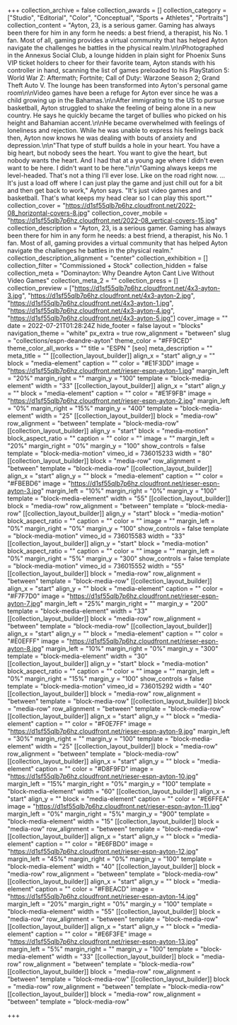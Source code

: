 +++
collection_archive = false
collection_awards = []
collection_category = ["Studio", "Editorial", "Color", "Conceptual", "Sports + Athletes", "Portraits"]
collection_content = "Ayton, 23, is a serious gamer. Gaming has always been there for him in any form he needs: a best friend, a therapist, his No. 1 fan. Most of all, gaming provides a virtual community that has helped Ayton navigate the challenges he battles in the physical realm.\n\nPhotographed in the Annexus Social Club, a lounge hidden in plain sight for Phoenix Suns VIP ticket holders to cheer for their favorite team, Ayton stands with his controller in hand, scanning the list of games preloaded to his PlayStation 5: World War Z: Aftermath; Fortnite; Call of Duty: Warzone Season 2; Grand Theft Auto V. The lounge has been transformed into Ayton's personal game room\n\nVideo games have been a refuge for Ayton ever since he was a child growing up in the Bahamas.\n\nAfter immigrating to the US to pursue basketball, Ayton struggled to shake the feeling of being alone in a new country. He says he quickly became the target of bullies who picked on his height and Bahamian accent.\n\nHe became overwhelmed with feelings of loneliness and rejection. While he was unable to express his feelings back then, Ayton now knows he was dealing with bouts of anxiety and depression.\n\n\"That type of stuff builds a hole in your heart. You have a big heart, but nobody sees the heart. You want to give the heart, but nobody wants the heart. And I had that at a young age where I didn't even want to be here. I didn't want to be here.\"\n\n\"Gaming always keeps me level-headed. That's not a thing I'll ever lose. Like on the road right now. ... It's just a load off where I can just play the game and just chill out for a bit and then get back to work,\" Ayton says. \"It's just video games and basketball. That's what keeps my head clear so I can play this sport.\""
collection_cover = "https://d1sf55qlb7p6hz.cloudfront.net/2022-08_horizontal-covers-8.jpg"
collection_cover_mobile = "https://d1sf55qlb7p6hz.cloudfront.net/2022-08_vertical-covers-15.jpg"
collection_description = "Ayton, 23, is a serious gamer. Gaming has always been there for him in any form he needs: a best friend, a therapist, his No. 1 fan. Most of all, gaming provides a virtual community that has helped Ayton navigate the challenges he battles in the physical realm."
collection_description_alignment = "center"
collection_exhibition = []
collection_filter = "Commissioned + Stock"
collection_hidden = false
collection_meta = "Dominayton: Why Deandre Ayton Cant Live Without Video Games"
collection_meta_2 = ""
collection_press = []
collection_preview = ["https://d1sf55qlb7p6hz.cloudfront.net/4x3-ayton-3.jpg", "https://d1sf55qlb7p6hz.cloudfront.net/4x3-ayton-2.jpg", "https://d1sf55qlb7p6hz.cloudfront.net/4x3-ayton-1.jpg", "https://d1sf55qlb7p6hz.cloudfront.net/4x3-ayton-4.jpg", "https://d1sf55qlb7p6hz.cloudfront.net/4x3-ayton-5.jpg"]
cover_image = ""
date = 2022-07-21T01:28:24Z
hide_footer = false
layout = "blocks"
navigation_theme = "white"
px_extra = true
row_alignment = "between"
slug = "collections/espn-deandre-ayton"
theme_color = "#FF9CED"
theme_color_all_works = ""
title = "ESPN "
[seo]
meta_description = ""
meta_title = ""
[[collection_layout_builder]]
align_x = "start"
align_y = ""
block = "media-element"
caption = ""
color = "#E1F3DD"
image = "https://d1sf55qlb7p6hz.cloudfront.net/rieser-espn-ayton-1.jpg"
margin_left = "20%"
margin_right = ""
margin_y = "100"
template = "block-media-element"
width = "33"
[[collection_layout_builder]]
align_x = "start"
align_y = ""
block = "media-element"
caption = ""
color = "#E1F9FB"
image = "https://d1sf55qlb7p6hz.cloudfront.net/rieser-espn-ayton-2.jpg"
margin_left = "0%"
margin_right = "15%"
margin_y = "400"
template = "block-media-element"
width = "25"
[[collection_layout_builder]]
block = "media-row"
row_alignment = "between"
template = "block-media-row"
[[collection_layout_builder]]
align_y = "start"
block = "media-motion"
block_aspect_ratio = ""
caption = ""
color = ""
image = ""
margin_left = "20%"
margin_right = "0%"
margin_y = "100"
show_controls = false
template = "block-media-motion"
vimeo_id = 736015233
width = "80"
[[collection_layout_builder]]
block = "media-row"
row_alignment = "between"
template = "block-media-row"
[[collection_layout_builder]]
align_x = "start"
align_y = ""
block = "media-element"
caption = ""
color = "#FBEBD6"
image = "https://d1sf55qlb7p6hz.cloudfront.net/rieser-espn-ayton-3.jpg"
margin_left = "10%"
margin_right = "0%"
margin_y = "100"
template = "block-media-element"
width = "55"
[[collection_layout_builder]]
block = "media-row"
row_alignment = "between"
template = "block-media-row"
[[collection_layout_builder]]
align_y = "start"
block = "media-motion"
block_aspect_ratio = ""
caption = ""
color = ""
image = ""
margin_left = "0%"
margin_right = "0%"
margin_y = "100"
show_controls = false
template = "block-media-motion"
vimeo_id = 736015583
width = "33"
[[collection_layout_builder]]
align_y = "start"
block = "media-motion"
block_aspect_ratio = ""
caption = ""
color = ""
image = ""
margin_left = "0%"
margin_right = "5%"
margin_y = "300"
show_controls = false
template = "block-media-motion"
vimeo_id = 736015552
width = "55"
[[collection_layout_builder]]
block = "media-row"
row_alignment = "between"
template = "block-media-row"
[[collection_layout_builder]]
align_x = "start"
align_y = ""
block = "media-element"
caption = ""
color = "#F7F7D0"
image = "https://d1sf55qlb7p6hz.cloudfront.net/rieser-espn-ayton-7.jpg"
margin_left = "25%"
margin_right = ""
margin_y = "200"
template = "block-media-element"
width = "33"
[[collection_layout_builder]]
block = "media-row"
row_alignment = "between"
template = "block-media-row"
[[collection_layout_builder]]
align_x = "start"
align_y = ""
block = "media-element"
caption = ""
color = "#E0EFFF"
image = "https://d1sf55qlb7p6hz.cloudfront.net/rieser-espn-ayton-8.jpg"
margin_left = "10%"
margin_right = "0%"
margin_y = "300"
template = "block-media-element"
width = "30"
[[collection_layout_builder]]
align_y = "start"
block = "media-motion"
block_aspect_ratio = ""
caption = ""
color = ""
image = ""
margin_left = "0%"
margin_right = "15%"
margin_y = "100"
show_controls = false
template = "block-media-motion"
vimeo_id = 736015292
width = "40"
[[collection_layout_builder]]
block = "media-row"
row_alignment = "between"
template = "block-media-row"
[[collection_layout_builder]]
block = "media-row"
row_alignment = "between"
template = "block-media-row"
[[collection_layout_builder]]
align_x = "start"
align_y = ""
block = "media-element"
caption = ""
color = "#F0E7FF"
image = "https://d1sf55qlb7p6hz.cloudfront.net/rieser-espn-ayton-9.jpg"
margin_left = "30%"
margin_right = ""
margin_y = "100"
template = "block-media-element"
width = "25"
[[collection_layout_builder]]
block = "media-row"
row_alignment = "between"
template = "block-media-row"
[[collection_layout_builder]]
align_x = "start"
align_y = ""
block = "media-element"
caption = ""
color = "#D8F9FD"
image = "https://d1sf55qlb7p6hz.cloudfront.net/rieser-espn-ayton-10.jpg"
margin_left = "15%"
margin_right = "0%"
margin_y = "100"
template = "block-media-element"
width = "60"
[[collection_layout_builder]]
align_x = "start"
align_y = ""
block = "media-element"
caption = ""
color = "#E6FFEA"
image = "https://d1sf55qlb7p6hz.cloudfront.net/rieser-espn-ayton-11.jpg"
margin_left = "0%"
margin_right = "5%"
margin_y = "900"
template = "block-media-element"
width = "15"
[[collection_layout_builder]]
block = "media-row"
row_alignment = "between"
template = "block-media-row"
[[collection_layout_builder]]
align_x = "start"
align_y = ""
block = "media-element"
caption = ""
color = "#E6FBD0"
image = "https://d1sf55qlb7p6hz.cloudfront.net/rieser-espn-ayton-12.jpg"
margin_left = "45%"
margin_right = "0%"
margin_y = "100"
template = "block-media-element"
width = "40"
[[collection_layout_builder]]
block = "media-row"
row_alignment = "between"
template = "block-media-row"
[[collection_layout_builder]]
align_x = "start"
align_y = ""
block = "media-element"
caption = ""
color = "#FBEACD"
image = "https://d1sf55qlb7p6hz.cloudfront.net/rieser-espn-ayton-14.jpg"
margin_left = "20%"
margin_right = "0%"
margin_y = "100"
template = "block-media-element"
width = "55"
[[collection_layout_builder]]
block = "media-row"
row_alignment = "between"
template = "block-media-row"
[[collection_layout_builder]]
align_x = "start"
align_y = ""
block = "media-element"
caption = ""
color = "#E6F3FE"
image = "https://d1sf55qlb7p6hz.cloudfront.net/rieser-espn-ayton-13.jpg"
margin_left = "5%"
margin_right = ""
margin_y = "100"
template = "block-media-element"
width = "33"
[[collection_layout_builder]]
block = "media-row"
row_alignment = "between"
template = "block-media-row"
[[collection_layout_builder]]
block = "media-row"
row_alignment = "between"
template = "block-media-row"
[[collection_layout_builder]]
block = "media-row"
row_alignment = "between"
template = "block-media-row"
[[collection_layout_builder]]
block = "media-row"
row_alignment = "between"
template = "block-media-row"

+++
